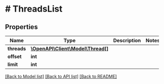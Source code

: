# # ThreadsList

## Properties

Name | Type | Description | Notes
------------ | ------------- | ------------- | -------------
**threads** | [**\OpenAPI\Client\Model\Thread[]**](Thread.md) |  |
**offset** | **int** |  |
**limit** | **int** |  |

[[Back to Model list]](../../README.md#models) [[Back to API list]](../../README.md#endpoints) [[Back to README]](../../README.md)
